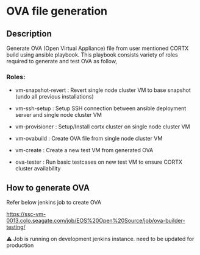 # OVA file generation

## Description
Generate OVA (Open Virtual Appliance) file from user mentioned CORTX build using ansible playbook.
This playbook consists variety of roles required to generate and test OVA as follow,

### Roles:

  - vm-snapshot-revert : Revert single node cluster VM to base snapshot (undo all previous installations) 

  - vm-ssh-setup : Setup SSH connection between ansible deployment server and single node cluster VM 

  - vm-provisioner : Setup/Install cortx cluster on single node cluster VM 

  - vm-ovabuild : Create OVA file from single node cluster VM

  - vm-create : Create a new test VM from generated OVA

  - ova-tester : Run basic testcases on new test VM to ensure CORTX cluster availability
  
## How to generate OVA

Refer below jenkins job to create OVA

https://ssc-vm-0013.colo.seagate.com/job/EOS%20Open%20Source/job/ova-builder-testing/
  
:warning: Job is running on development jenkins instance. need to be updated for production
